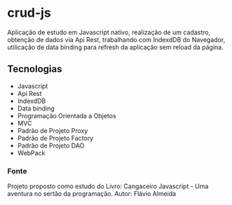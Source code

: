 # crud-js
Aplicação de estudo em Javascript nativo, realização de um cadastro, obtenção de dados via Api Rest, trabalhando com IndexdDB do Navegador, utilicação de data binding para refresh da aplicação sem reload da página.

## Tecnologias
- Javascript
- Api Rest
- IndexdDB
- Data binding
- Programação Orientada a Objetos
- MVC
- Padrão de Projeto Proxy
- Padrão de Projeto Factory
- Padrão de Projeto DAO
- WebPack

### Fonte
Projeto proposto como estudo do Livro: Cangaceiro Javascript - Uma aventura no sertão da programação. Autor: Flávio Almeida
